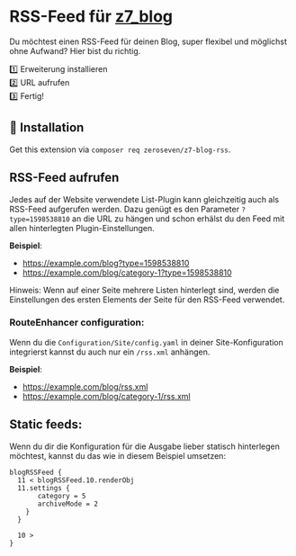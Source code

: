 # RSS-Feed für [z7_blog](https://github.com/zeroseven/z7_blog)

Du möchtest einen RSS-Feed für deinen Blog, super flexibel und möglichst ohne Aufwand? Hier bist du richtig. 

:one: Erweiterung installieren  
:two: URL aufrufen  
:three: Fertig!

## :wrench: Installation

Get this extension via `composer req zeroseven/z7-blog-rss`. 

## RSS-Feed aufrufen

Jedes auf der Website verwendete List-Plugin kann gleichzeitig auch als RSS-Feed aufgerufen werden. 
Dazu genügt es den Parameter `?type=1598538810` an die URL zu hängen und schon erhälst du den Feed mit allen hinterlegten Plugin-Einstellungen.

**Beispiel**: 
* https://example.com/blog?type=1598538810
* https://example.com/blog/category-1?type=1598538810

Hinweis: Wenn auf einer Seite mehrere Listen hinterlegt sind, werden die Einstellungen des ersten Elements der Seite für den RSS-Feed verwendet.

### RouteEnhancer configuration:

Wenn du die `Configuration/Site/config.yaml` in deiner Site-Konfiguration integrierst kannst du auch nur ein `/rss.xml` anhängen.

**Beispiel**: 

* https://example.com/blog/rss.xml
* https://example.com/blog/category-1/rss.xml

## Static feeds:

Wenn du dir die Konfiguration für die Ausgabe lieber statisch hinterlegen möchtest, kannst du das wie in diesem Beispiel umsetzen: 

```
blogRSSFeed {
  11 < blogRSSFeed.10.renderObj
  11.settings {
       category = 5
       archiveMode = 2
    }
  }

  10 >
}
```
